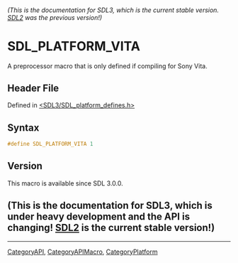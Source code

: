 ###### (This is the documentation for SDL3, which is the current stable version. [SDL2](https://wiki.libsdl.org/SDL2/) was the previous version!)
# SDL_PLATFORM_VITA

A preprocessor macro that is only defined if compiling for Sony Vita.

## Header File

Defined in [<SDL3/SDL_platform_defines.h>](https://github.com/libsdl-org/SDL/blob/main/include/SDL3/SDL_platform_defines.h)

## Syntax

```c
#define SDL_PLATFORM_VITA 1
```

## Version

This macro is available since SDL 3.0.0.

## (This is the documentation for SDL3, which is under heavy development and the API is changing! [SDL2](https://wiki.libsdl.org/SDL2/) is the current stable version!)



----
[CategoryAPI](CategoryAPI), [CategoryAPIMacro](CategoryAPIMacro), [CategoryPlatform](CategoryPlatform)

